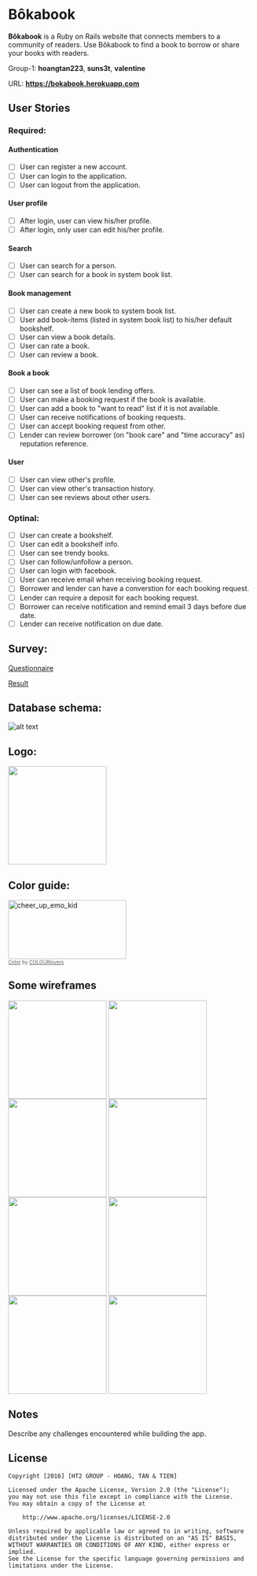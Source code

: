 # Bôkabook 

**Bôkabook** is a Ruby on Rails website that connects members to a community of readers. Use Bôkabook to find a book to borrow or share your books with readers.

Group-1: **hoangtan223**, **suns3t**, **valentine** 

URL: **https://bokabook.herokuapp.com**

## User Stories

### Required:

#### Authentication
* [ ] User can register a new account.
* [ ] User can login to the application.
* [ ] User can logout from the application.

#### User profile
* [ ] After login, user can view his/her profile.
* [ ] After login, only user can edit his/her profile.

#### Search
* [ ] User can search for a person.
* [ ] User can search for a book in system book list.

#### Book management
* [ ] User can create a new book to system book list.
* [ ] User add book-items (listed in system book list) to his/her default bookshelf.
* [ ] User can view a book details.
* [ ] User can rate a book.
* [ ] User can review a book.

#### Book a book
* [ ] User can see a list of book lending offers.
* [ ] User can make a booking request if the book is available.
* [ ] User can add a book to "want to read" list if it is not available.
* [ ] User can receive notifications of booking requests.
* [ ] User can accept booking request from other.
* [ ] Lender can review borrower (on "book care" and "time accuracy" as) reputation reference.

#### User
* [ ] User can view other's profile.
* [ ] User can view other's transaction history.
* [ ] User can see reviews about other users.

### Optinal:

* [ ] User can create a bookshelf.
* [ ] User can edit a bookshelf info.
* [ ] User can see trendy books.
* [ ] User can follow/unfollow a person.
* [ ] User can login with facebook.
* [ ] User can receive email when receiving booking request.
* [ ] Borrower and lender can have a converstion for each booking request.
* [ ] Lender can require a deposit for each booking request.
* [ ] Borrower can receive notification and remind email 3 days before due date.
* [ ] Lender can receive notification on due date.

## Survey:
[Questionnaire](https://goo.gl/forms/jSie8SQmXb7rW6EI2)

[Result](https://docs.google.com/spreadsheets/d/1LCeMlwW2oHtPqoryIa14aRm9EkobzW2U9z_Mx0BfQPQ/edit?usp=sharing)

## Database schema:
![alt text](https://raw.githubusercontent.com/project-ht2/BookaBook/master/bokabook_erd.png "Data")

## Logo:
<img align="top" src="https://raw.githubusercontent.com/project-ht2/BookaBook/master/bokabook_logo.png" width="200">

## Color guide:
<a href="http://www.colourlovers.com/palette/1930/cheer_up_emo_kid" target="_blank"><img src="http://www.colourlovers.com/images/badges/p/1/1930_cheer_up_emo_kid.png" style="width: 240px; height: 120px; border: 0 none;" alt="cheer_up_emo_kid" /></a><br /><span style="font-size: 10px; color: #5e5e5e;"><a href="http://www.colourlovers.com/color" target="_blank" style="font-size: 10px; color: #5e5e5e;">Color</a> by <a href="http://www.colourlovers.com/" target="_blank" style="font-size: 10px; color: #5e5e5e;">COLOURlovers</a></span>

## Some wireframes
<img align="top" src="https://raw.githubusercontent.com/project-ht2/BookaBook/master/1_home.png" width="200">
<img align="top" src="https://raw.githubusercontent.com/project-ht2/BookaBook/master/2_my_profile.png" width="200">
<img align="top" src="https://raw.githubusercontent.com/project-ht2/BookaBook/master/3_others_profile.png" width="200">
<img align="top" src="https://raw.githubusercontent.com/project-ht2/BookaBook/master/4_book_details.png" width="200">
<img align="top" src="https://raw.githubusercontent.com/project-ht2/BookaBook/master/5_booking_request.png" width="200">
<img align="top" src="https://raw.githubusercontent.com/project-ht2/BookaBook/master/6_borrower_transaction_view.png" width="200">
<img align="top" src="https://raw.githubusercontent.com/project-ht2/BookaBook/master/7_lender_transaction_view.png" width="200">
<img align="top" src="https://raw.githubusercontent.com/project-ht2/BookaBook/master/8_create_account.png" width="200">

## Notes

Describe any challenges encountered while building the app.

## License

    Copyright [2016] [HT2 GROUP - HOANG, TAN & TIEN]

    Licensed under the Apache License, Version 2.0 (the "License");
    you may not use this file except in compliance with the License.
    You may obtain a copy of the License at

        http://www.apache.org/licenses/LICENSE-2.0

    Unless required by applicable law or agreed to in writing, software
    distributed under the License is distributed on an "AS IS" BASIS,
    WITHOUT WARRANTIES OR CONDITIONS OF ANY KIND, either express or implied.
    See the License for the specific language governing permissions and
    limitations under the License.